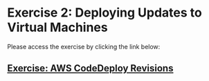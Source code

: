 # Exercise 2: Deploying Updates to Virtual Machines

Please access the exercise by clicking the link below:

## **[Exercise: AWS CodeDeploy Revisions](https://aws-tc-largeobjects.s3.us-west-2.amazonaws.com/DEV-AWS-MO-DevOps-C2/exercise-2.html)**